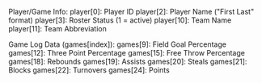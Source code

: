 Player/Game Info:
player[0]: Player ID
player[2]: Player Name ("First Last" format)
player[3]: Roster Status (1 = active)
player[10]: Team Name
player[11]: Team Abbreviation

Game Log Data (games[index]):
games[9]: Field Goal Percentage
games[12]: Three Point Percentage
games[15]: Free Throw Percentage
games[18]: Rebounds
games[19]: Assists
games[20]: Steals
games[21]: Blocks
games[22]: Turnovers
games[24]: Points